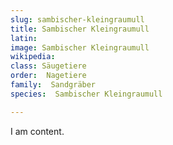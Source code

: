 ```yaml
---
slug: sambischer-kleingraumull
title: Sambischer Kleingraumull
latin:
image: Sambischer Kleingraumull
wikipedia: 
class: Säugetiere
order:  Nagetiere
family:  Sandgräber
species:  Sambischer Kleingraumull

---
```


I am content.
